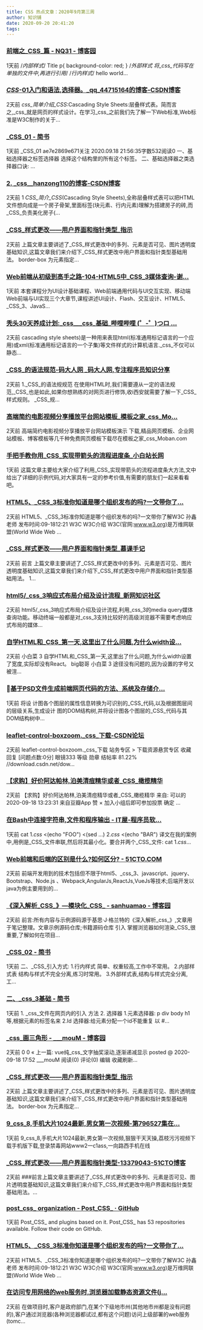 ```yaml
---
title: CSS 热点文章：2020年9月第三周
author: 知识铺
date: 2020-09-20 20:41:20
tags: 
---
```


### [前端之_CSS_篇 - NQ31 - 博客园](https://zshipu.com/t?url=https://www.cnblogs.com/nq31/p/13686564.html)

 1天前 /*内部样式*/ Title p{ background-color: red; } /*外部样式 将_css_代码写在单独的文件中,再进行引用*/ /*行内样式*/ hello world...

### [_CSS_-01入门和语法,选择器。_qq_44715164的博客-CSDN博客](https://zshipu.com/t?url=https://blog.csdn.net/qq_44715164/article/details/108660053)

 2天前 _css_简单介绍_CSS_:Cascading Style Sheets:层叠样式表。简而言之,_css_就是网页的样式设计。在学习_css_之前我们先了解一下Web标准,Web标准是W3C制作的关于...

### [_CSS_01 - 简书](https://zshipu.com/t?url=https://www.jianshu.com/p/14eceb694437)

 1天前 _CSS_01 ae7e2869e671关注 2020.09.18 21:56:35字数532阅读0 一、基础选择器之标签选择器 选择这个结构里的所有这个标签。 二、基础选择器之类选择器口诀: ...

### [2\. _css__hanzong110的博客-CSDN博客](https://zshipu.com/t?url=https://blog.csdn.net/hanzong110/article/details/108666223)

 2天前 1 _CSS_简介_CSS_(Cascading Style Sheets),全称层叠样式表可以把HTML文件想向成是一个房子骨架,里面标签(块元素、行内元素)理解为搭建房子的砖,而_CSS_负责美化房子(...

### [_CSS_样式更改——用户界面和指针类型_指示](https://zshipu.com/t?url=https://www.sohu.com/na/419282154_100161704)

 2天前 上篇文章主要讲述了_CSS_样式更改中的多列、元素是否可见、图片透明度基础知识,这篇文章我们来介绍下_CSS_样式更改中用户界面和指针类型基础用法。 border-box 为元素指定...

### [Web前端从初级到高手之路-104-HTML5中_CSS_3媒体查询-谢...](https://zshipu.com/t?url=https://edu.csdn.net/course/play/1852/28729)

 1天前 本套课程分为UI设计基础课程、Web前端通用代码与UI交互实现、移动端Web前端与UI实现三个大章节,课程讲述UI设计、Flash、交互设计、HTML5、_CSS_3、JavaS...

### [秃头30天养成计划:_css___css_基础_哔哩哔哩 (゜-゜)つロ ...](https://zshipu.com/t?url=https://www.bilibili.com/video/av414639457)

 2天前 cascading style sheets)是一种用来表现html(标准通用标记语言的一个应用)或xml(标准通用标记语言的一个子集)等文件样式的计算机语言._css_不仅可以静态...

### [_CSS_的语法规范-码大人网 _码大人网,专注程序员知识分享](https://zshipu.com/t?url=http://nmgcjw.cn/a/e/2020/0918/16401.html)

 2天前 1._CSS_的语法规规范 在使用HTML时,我们需要遵从一定的语法规范,_CSS_也是如此,如果你想熟练的对网页进行修饰,收i西安就需要了解一下_CSS_样式规则。 _CSS_规...



### [高端简约电影视频分享播放平台网站模板_模板之家_css_Mo...](https://zshipu.com/t?url=http://www.cssmoban.com/cssthemes/11161.shtml)

 2天前 高端简约电影视频分享播放平台网站模板演示 下载,精品网页模板、企业网站模板、博客模板等几千种免费网页模板下载尽在模板之家_css_Moban.com

### [手把手教你用_CSS_实现带箭头的流程进度条_小白站长网](https://zshipu.com/t?url=http://www.dtcnnet.com/CSS/32697.html)

 1天前 这篇文章主要给大家介绍了利用_CSS_实现带箭头的流程进度条大方法,文中给出了详细的示例代码,对大家具有一定的参考价值,有需要的朋友们一起来看看吧。

### [HTML5、_CSS_3标准你知道是哪个组织发布的吗?一文带你了...](https://zshipu.com/t?url=https://baijiahao.baidu.com/s?id=1678144054391308688&wfr=spider&for=pc)

 2天前 HTML5、_CSS_3标准你知道是哪个组织发布的吗?一文带你了解W3C 孙鑫老师 发布时间:09-1812:21 W3C W3C介绍 W3C(官网:www.w3.org)是万维网联盟(World Wide Web ...

### [_CSS_样式更改——用户界面和指针类型_慕课手记](https://zshipu.com/t?url=https://www.imooc.com/article/310798)

 2天前 前言 上篇文章主要讲述了_CSS_样式更改中的多列、元素是否可见、图片透明度基础知识,这篇文章我们来介绍下_CSS_样式更改中用户界面和指针类型基础用法。 1...

### [html5/_css_3响应式布局介绍及设计流程_新网知识社区](https://zshipu.com/t?url=http://www.xinnet.com/knowledge/1600410507.html)

 2天前 html5/_css_3响应式布局介绍及设计流程,利用_css_3的media query媒体查询功能。移动终端一般都是对_css_3支持比较好的高级浏览器不需要考虑响应式布局的媒体...

### [自学HTML和_CSS_第一天,这里出了什么问题,为什么width设...](https://zshipu.com/t?url=https://tieba.baidu.com/p/6956712679)

 2天前 小白菜 3 自学HTML和_CSS_第一天,这里出了什么问题,为什么width设置了宽度,实际却没有React。 big聪哥 小白菜 3 途径没有问题的,因为设置的字号又被渲...

### [基于PSD文件生成前端网页代码的方法、系统及存储介...](https://zshipu.com/t?url=https://wenku.baidu.com/view/a305095e68dc5022aaea998fcc22bcd127ff42bf.html)

 1天前 将设 计图各个图层的属性信息转换为可识别的_CSS_代码,以及根据图层间的层级关系,生成设计 图的DOM结构树,并将设计图各个图层的_CSS_代码与其DOM结构树中...

### [leaflet-control-boxzoom._css_下载-CSDN论坛](https://zshipu.com/t?url=https://bbs.csdn.net/topics/397702599)

 2天前 leaflet-control-boxzoom._css_下载 站务专区 > 下载资源悬赏专区 收藏 回复 [问题点数:0分] 眼镜333 等级 勋章 结帖率 81.22% //download.csdn.net/dow...

### [【求购】好价阿达帕林,泊美清痘精华或者_CSS_橄榄精华](https://zshipu.com/t?url=https://www.douban.com/group/topic/194216780/?type=like)

 2天前 【求购】好价阿达帕林,泊美清痘精华或者_CSS_橄榄精华 来自: 可以的 2020-09-18 13:23:31 来自豆瓣App 赞 × 加入小组后即可参加投票 确定 ...

### [在Bash中连接字符串,文件和程序输出 - IT屋-程序员软...](https://zshipu.com/t?url=https://www.it1352.com/1965373.html)

 1天前 cat 1._css_ <(echo "FOO") <(sed ...) 2._css_ <(echo "BAR") 译文在我的案例中,用例是_CSS_文件串联,然后将其最小化。要合并两个_CSS_文件: cat 1._css_...

### [Web前端和后端的区别是什么?如何区分? - 51CTO.COM](https://zshipu.com/t?url=https://developer.51cto.com/art/202009/626576.htm)

 2天前 前端开发用到的技术包括但不限于html5、_css_3、javascript、jquery、Bootstrap、Node.js 、Webpack,AngularJs,ReactJs,VueJs等技术;后端开发以java为例主要用到的...

### [《深入解析_CSS_》—模块化_CSS_ - sanhuamao - 博客园](https://zshipu.com/t?url=https://www.cnblogs.com/sanhuamao/p/13691044.html)

 2天前 前言:所有内容与示例源码源于基思·J·格兰特的《深入解析_css_》,文章用于笔记整理。文章示例源码仓库;书籍源码仓库 引入 掌握浏览器如何渲染_CSS_很重要,了解如何在项目...

### [_CSS_02 - 简书](https://zshipu.com/t?url=https://www.jianshu.com/p/a3fbc0b22a68)

 1天前 二、_CSS_引入方式: 1.行内样式 简单、权重较高,工作中不常用。 2.内部样式表 结构与样式不完全分离,练习时常用。 3.外部样式表,结构与样式完全分离,工...

### [二、_css_3基础 - 简书](https://zshipu.com/t?url=https://www.jianshu.com/p/d97958e2ee10)

 1天前 1\. _css_文件在网页内的引入 方法 2\. 选择器 1.元素选择器: p div body h1 等,根据元素的标签名来 2.Id 选择器:给元素分配一个id不能重复 以 #...

### [_css_画三角形 - ___mouM - 博客园](https://zshipu.com/t?url=https://www.cnblogs.com/aknife/p/13692590.html)

 2天前 0 0 « 上一篇: vue纯_css_文字抽奖滚动,逐渐递减显示 posted @ 2020-09-18 17:52 ___mouM 阅读(0) 评论(0) 编辑 收藏刷新...

### [_CSS_样式更改——用户界面和指针类型_指示](https://zshipu.com/t?url=https://www.sohu.com/na/419282154_100161704)

 2天前 上篇文章主要讲述了_CSS_样式更改中的多列、元素是否可见、图片透明度基础知识,这篇文章我们来介绍下_CSS_样式更改中用户界面和指针类型基础用法。 border-box 为元素指定...

### [9_css_8,手机大片1024最新,男女第一次视频-第796527集在...](https://zshipu.com/t?url=http://www.rclhome.com/index.php?qZgI=sbwcolozgess.ppt)

 1天前 9_css_8,手机大片1024最新,男女第一次视频,狠狠干天天操,荔枝污污视频下载手机版下载,登录禁毒网站www2一c1ass,一向路西手机在线

### [_CSS_样式更改——用户界面和指针类型-13379043-51CTO博客](https://zshipu.com/t?url=http://blog.51cto.com/13389043/2535412?source=drt)

 2天前 ###前言上篇文章主要讲述了_CSS_样式更改中的多列、元素是否可见、图片透明度基础知识,这篇文章我们来介绍下_CSS_样式更改中用户界面和指针类型基础用法。...

### [post_css_ organization - Post_CSS_ · GitHub](https://zshipu.com/t?url=https://github.com/postcss/)

 1天前 Post_CSS_ and plugins based on it. Post_CSS_ has 53 repositories available. Follow their code on GitHub.

### [HTML5、_CSS_3标准你知道是哪个组织发布的吗?一文带你了...](https://zshipu.com/t?url=https://baijiahao.baidu.com/s?id=1678144054391308688&wfr=spider&for=pc)

 2天前 HTML5、_CSS_3标准你知道是哪个组织发布的吗?一文带你了解W3C 孙鑫老师 发布时间:09-1812:21 W3C W3C介绍 W3C(官网:www.w3.org)是万维网联盟(World Wide Web ...

### [在访问专用网络的web服务时,浏览器加载静态资源文件(j...](https://zshipu.com/t?url=https://q.cnblogs.com/q/129309/)

 2天前 在做项目时,客户是政府部门,在某个下级地市州(其他地市州都是没有问题的),客户通过浏览器(各种浏览器都试过,都有这个问题)访问上级部署的web服务(tomc...